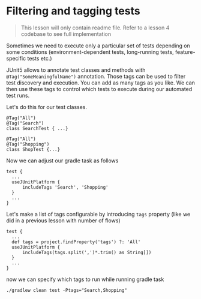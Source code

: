 # Filtering and tagging tests
> This lesson will only contain readme file. Refer to a lesson 4 codebase to see full implementation

Sometimes we need to execute only a particular set of tests depending on some conditions (environment-dependent tests, long-running tests, feature-specific tests etc.) 

JUnit5 allows to annotate test classes and methods with `@Tag("SomeMeaningfulName")` annotation. Those tags can be used to filter test discovery and execution. You can add as many tags as you like. We can then use these tags to control which tests to execute during our automated test runs.

Let's do this for our test classes.
```aidl
@Tag("All")
@Tag("Search")
class SearchTest { ...}

@Tag("All")
@Tag("Shopping")
class ShopTest {...}
```
Now we can adjust our gradle task as follows 
```aidl
test {
  ...
  useJUnitPlatform {
      includeTags 'Search', 'Shopping'
  }
  ...
}
```
Let's make a list of tags configurable by introducing `tags` property (like we did in a previous lesson with number of flows)
```
test {
  ...
  def tags = project.findProperty('tags') ?: 'All'
  useJUnitPlatform {
      includeTags(tags.split(',')*.trim() as String[])
  }
  ...
}
```
now we can specify which tags to run while running gradle task
```aidl
./gradlew clean test -Ptags="Search,Shopping"
```